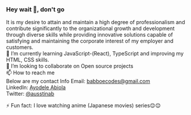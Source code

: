 ### Hey wait 👋, don't go 

<!--
**babboe1/babboe1** is a ✨ _special_ ✨ repository because its `README.md` (this file) appears on your GitHub profile.

Here are some ideas to get you started:

- 🔭 I’m currently working on ...
- 🌱 I’m currently learning ...
- 👯 I’m looking to collaborate on ...
- 🤔 I’m looking for help with ...
- 💬 Ask me about ...
- 📫 How to reach me: ...
- 😄 Pronouns: ...
- ⚡ Fun fact: ...
-->
It is my desire to attain and maintain a high degree of professionalism and contribute significantly to the organizational growth and development through diverse skills while providing innovative solutions capable of satisfying and maintaining the corporate interest of my employer and customers. </br>
🌱 I’m currently learning JavaScript-(React), TypeScript and improving my HTML, CSS skills. </br>
 👯 I’m looking to collaborate on Open source projects </br>
  📫 How to reach me <br />
  Below are my contact Info
    Email: babboecodes@gmail.com </br>
    LinkedIn: [Ayodele Abiola](https://www.twitter.com/ausstinab)<br />
    Twitter: [@ausstinab](https://www.twitter.com/ausstinab) <br />
    
 ⚡ Fun fact: I love watching anime (Japanese movies) series😌😌
 
 
